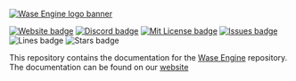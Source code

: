 [![Wase Engine logo banner](http://wase-engine.com/img/banner.png)](https://wase-engine.com/)

[![Website badge](https://img.shields.io/website?up_message=online&url=https%3A%2F%2Fwase-engine.com%2F)](https://wase-engine.com/)
[![Discord badge](https://img.shields.io/discord/864845724444393472?label=discord)](https://discord.gg/2RBMMxMJ7R)
[![Mit License badge](https://img.shields.io/apm/l/vim-mode)](https://github.com/Wase-Engine/wase-engine-docs/blob/master/LICENSE)
[![Issues badge](https://img.shields.io/github/issues/Wase-Engine/wase-engine-docs)](https://github.com/Wase-Engine/wase-engine-docs/issues)
![Lines badge](https://img.shields.io/tokei/lines/github/Wase-Engine/wase-engine-docs)
![Stars badge](https://img.shields.io/github/stars/Wase-Engine/wase-engine-docs?style=social)

This repository contains the documentation for the [Wase Engine](https://github.com/Wase-Engine/wase-engine) repository.
The documentation can be found on our [website](https://wase-engine.com/documentation)
